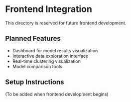 # Frontend Integration

This directory is reserved for future frontend development.

## Planned Features
- Dashboard for model results visualization
- Interactive data exploration interface
- Real-time clustering visualization
- Model comparison tools

## Setup Instructions
(To be added when frontend development begins)
